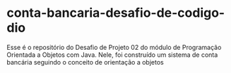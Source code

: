 # conta-bancaria-desafio-de-codigo-dio
<p>Esse é o repositório do Desafio de Projeto 02 do módulo de Programação Orientada a Objetos com Java. Nele, foi construído um sistema de conta bancária seguindo o conceito de orientação a objetos</p>
